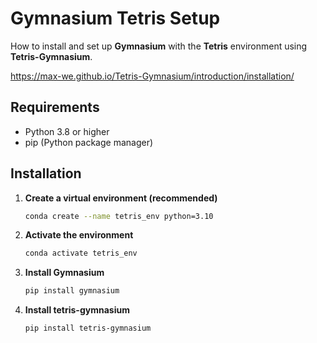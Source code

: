 # Gymnasium Tetris Setup

How to install and set up **Gymnasium** with the **Tetris** environment using **Tetris-Gymnasium**.

https://max-we.github.io/Tetris-Gymnasium/introduction/installation/

## Requirements
- Python 3.8 or higher
- pip (Python package manager)

## Installation

1. **Create a virtual environment (recommended)**

   ```bash
   conda create --name tetris_env python=3.10

2. **Activate the environment**

    ```bash
    conda activate tetris_env

3. **Install Gymnasium**

    ```bash
    pip install gymnasium

4. **Install tetris-gymnasium**

    ```bash
    pip install tetris-gymnasium
    
